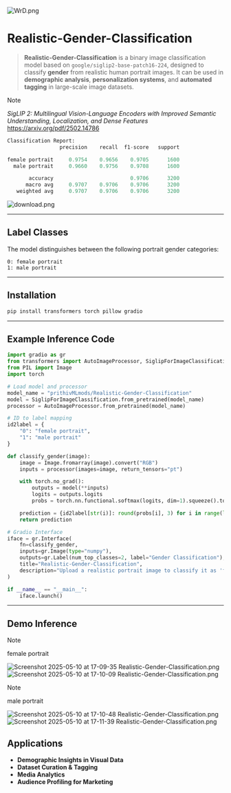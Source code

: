 
![WrD.png](https://cdn-uploads.huggingface.co/production/uploads/65bb837dbfb878f46c77de4c/6TixjrntJJtmfFIFeoIef.png)

# **Realistic-Gender-Classification**

> **Realistic-Gender-Classification** is a binary image classification model based on `google/siglip2-base-patch16-224`, designed to classify **gender** from realistic human portrait images. It can be used in **demographic analysis**, **personalization systems**, and **automated tagging** in large-scale image datasets.

> [!note]
*SigLIP 2: Multilingual Vision-Language Encoders with Improved Semantic Understanding, Localization, and Dense Features* https://arxiv.org/pdf/2502.14786

```py
Classification Report:
                 precision    recall  f1-score   support

female portrait     0.9754    0.9656    0.9705      1600
  male portrait     0.9660    0.9756    0.9708      1600

       accuracy                         0.9706      3200
      macro avg     0.9707    0.9706    0.9706      3200
   weighted avg     0.9707    0.9706    0.9706      3200
```

![download.png](https://cdn-uploads.huggingface.co/production/uploads/65bb837dbfb878f46c77de4c/Hl1qDGrIIZyiSOzOX8K8t.png)

---

## **Label Classes**

The model distinguishes between the following portrait gender categories:

```
0: female portrait  
1: male portrait
```

---

## **Installation**

```bash
pip install transformers torch pillow gradio
```

---

## **Example Inference Code**

```python
import gradio as gr
from transformers import AutoImageProcessor, SiglipForImageClassification
from PIL import Image
import torch

# Load model and processor
model_name = "prithivMLmods/Realistic-Gender-Classification"
model = SiglipForImageClassification.from_pretrained(model_name)
processor = AutoImageProcessor.from_pretrained(model_name)

# ID to label mapping
id2label = {
    "0": "female portrait",
    "1": "male portrait"
}

def classify_gender(image):
    image = Image.fromarray(image).convert("RGB")
    inputs = processor(images=image, return_tensors="pt")

    with torch.no_grad():
        outputs = model(**inputs)
        logits = outputs.logits
        probs = torch.nn.functional.softmax(logits, dim=1).squeeze().tolist()

    prediction = {id2label[str(i)]: round(probs[i], 3) for i in range(len(probs))}
    return prediction

# Gradio Interface
iface = gr.Interface(
    fn=classify_gender,
    inputs=gr.Image(type="numpy"),
    outputs=gr.Label(num_top_classes=2, label="Gender Classification"),
    title="Realistic-Gender-Classification",
    description="Upload a realistic portrait image to classify it as 'female portrait' or 'male portrait'."
)

if __name__ == "__main__":
    iface.launch()
```

---

## Demo Inference

> [!note]
female portrait

![Screenshot 2025-05-10 at 17-09-35 Realistic-Gender-Classification.png](https://cdn-uploads.huggingface.co/production/uploads/65bb837dbfb878f46c77de4c/EC02LG1gUHsEkLCxCtBBH.png)
![Screenshot 2025-05-10 at 17-10-09 Realistic-Gender-Classification.png](https://cdn-uploads.huggingface.co/production/uploads/65bb837dbfb878f46c77de4c/ttk_eJYsSLTZIaao7u10f.png)

> [!note]
male portrait

![Screenshot 2025-05-10 at 17-10-48 Realistic-Gender-Classification.png](https://cdn-uploads.huggingface.co/production/uploads/65bb837dbfb878f46c77de4c/qCeP_BcpV5gWHtozZkhpE.png)
![Screenshot 2025-05-10 at 17-11-39 Realistic-Gender-Classification.png](https://cdn-uploads.huggingface.co/production/uploads/65bb837dbfb878f46c77de4c/mVT0ogVrQOckIHET6Vq4H.png)

## **Applications**

* **Demographic Insights in Visual Data**
* **Dataset Curation & Tagging**
* **Media Analytics**
* **Audience Profiling for Marketing** 
